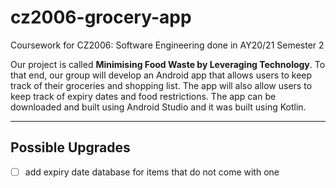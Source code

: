 # cz2006-grocery-app
Coursework for CZ2006: Software Engineering done in AY20/21 Semester 2

Our project is called **Minimising Food Waste by Leveraging Technology**. To that end, our group will develop an Android app that allows users to keep track of their groceries and shopping list. The app will also allow users to keep track of expiry dates and food restrictions. The app can be downloaded and built using Android Studio and it was built using Kotlin.

---

## Possible Upgrades

- [ ] add expiry date database for items that do not come with one
